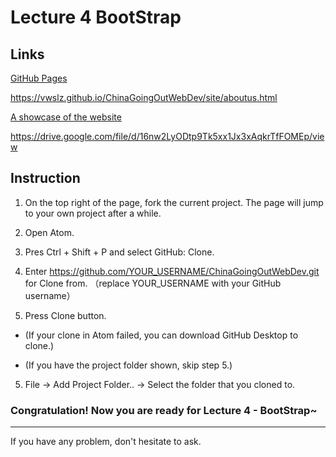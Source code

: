 # Lecture 4 BootStrap

## Links

[GitHub Pages](https://vwslz.github.io/ChinaGoingOutWebDev/site/aboutus.html)

https://vwslz.github.io/ChinaGoingOutWebDev/site/aboutus.html

[A showcase of the website](https://drive.google.com/file/d/16nw2LyODtp9Tk5xx1Jx3xAqkrTfFOMEp/view)

https://drive.google.com/file/d/16nw2LyODtp9Tk5xx1Jx3xAqkrTfFOMEp/view


## Instruction

1. On the top right of the page, fork the current project. The page will jump to your own project after a while.

2. Open Atom.

2. Pres Ctrl + Shift + P and select GitHub: Clone.

3. Enter https://github.com/YOUR_USERNAME/ChinaGoingOutWebDev.git for Clone from. （replace YOUR_USERNAME with your GitHub username）

4. Press Clone button.

- (If your clone in Atom failed, you can download GitHub Desktop to clone.)

- (If you have the project folder shown, skip step 5.)

5. File -> Add Project Folder.. -> Select the folder that you cloned to.

### Congratulation! Now you are ready for Lecture 4 - BootStrap~

---

If you have any problem, don't hesitate to ask.
